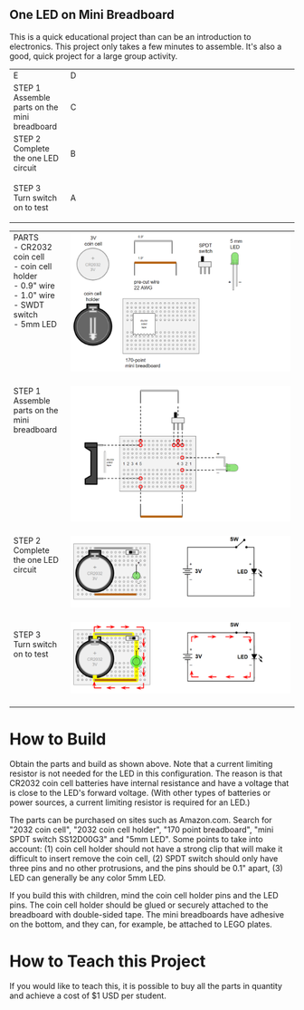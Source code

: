## One LED on Mini Breadboard

This is a quick educational project than can be an introduction to electronics. This project only takes a few minutes to assemble. It's also a good, quick project for a large group activity.
<table>
  
<tr><td width=20% valign=top>
E</td><td>
D</td></tr>

<tr><td width=20% valign=top>
STEP 1<br>Assemble parts on the mini breadboard
</td><td>
C</td></tr>

<tr><td width=20% valign=top>
STEP 2<br>Complete the one LED circuit
</td><td>
B</td></tr>

<tr><td width=20% valign=top>

STEP 3<br>Turn switch on to test
</td><td>
A</td></tr>
</table>



<table>
  
<tr><td width=20% valign=top>
PARTS<br>
- CR2032 coin cell <br>
- coin cell holder <br>
- 0.9" wire <br>
- 1.0" wire <br>
- SWDT switch <br>
- 5mm LED <br>
</td><td>
<img src="oneledbb_step1_parts.png">
<br><br>
</td></tr>

<tr><td width=20% valign=top>
STEP 1<br>Assemble parts on the mini breadboard
</td><td>
<img src="oneledbb_step2_build.png">
<br><br>
</td></tr>

<tr><td width=20% valign=top>
STEP 2<br>Complete the one LED circuit
</td><td>
<img src="oneledbb_step3_done.png">
<br><br>
</td></tr>

<tr><td width=20% valign=top>

STEP 3<br>Turn switch on to test
</td><td>
<img src="oneledbb_step4_test.png">
<br><br>
  
</td></tr>
</table>

# How to Build

Obtain the parts and build as shown above. Note that a current limiting resistor is not needed for the LED in this configuration. The reason is that CR2032 coin cell batteries have internal resistance and have a voltage that is close to the LED's forward voltage. (With other types of batteries or power sources, a current limiting resistor is required for an LED.)

The parts can be purchased on sites such as Amazon.com. Search for "2032 coin cell", "2032 coin cell holder", "170 point breadboard", "mini SPDT switch SS12D00G3" and "5mm LED". Some points to take into account: (1) coin cell holder should not have a strong clip that will make it difficult to insert remove the coin cell, (2) SPDT switch should only have three pins and no other protrusions, and the pins should be 0.1" apart, (3) LED can generally be any color 5mm LED.

If you build this with children, mind the coin cell holder pins and the LED pins. The coin cell holder should be glued or securely attached to the breadboard with double-sided tape. The mini breadboards have adhesive on the bottom, and they can, for example, be attached to LEGO plates.

# How to Teach this Project

If you would like to teach this, it is possible to buy all the parts in quantity and achieve a cost of $1 USD per student. 
